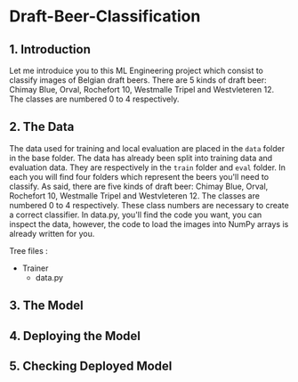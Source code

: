 # Draft-Beer-Classification

## 1. Introduction

Let me introduice you to this ML Engineering project which consist to classify images of Belgian draft beers. 
There are 5 kinds of draft beer: Chimay Blue, Orval, Rochefort 10, Westmalle Tripel and Westvleteren 12. The classes are numbered 0 to 4 respectively. 


## 2. The Data

The data used for training and local evaluation are placed in the `data` folder in the base folder.
The data has already been split into training data and evaluation data. They are respectively in the `train` folder and `eval` folder. In each you will find four folders which represent the beers you'll need to classify. 
As said, there are five kinds of draft beer: Chimay Blue, Orval, Rochefort 10, Westmalle Tripel and Westvleteren 12. The classes are numbered 0 to 4 respectively. These class numbers are necessary to create a correct classifier. In data.py, you'll find the code you want, you can inspect the data, however, the code to load the images into NumPy arrays is already written for you.


Tree files : 
* Trainer
  * data.py



## 3. The Model
## 4. Deploying the Model
## 5. Checking Deployed Model
